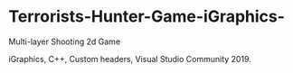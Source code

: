 # Terrorists-Hunter-Game-iGraphics-
Multi-layer Shooting 2d Game

iGraphics, C++, Custom headers, Visual Studio Community 2019.

